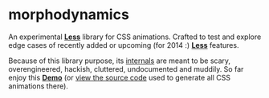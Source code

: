 # morphodynamics

An experimental [**Less**](https://github.com/less/less.js) library for CSS animations. Crafted to test and explore edge cases of recently added or upcoming (for 2014 :) [**Less**](https://github.com/less/less.js) features.

Because of this library purpose, its [internals](https://github.com/seven-phases-max/morphodynamics/tree/master/src) are meant to be scary, overengineered, hackish, cluttered, undocumented and muddily. So far enjoy this [**Demo**](http://seven-phases-max.github.io/morphodynamics/hover.html) (or [view the source code](https://github.com/seven-phases-max/morphodynamics/blob/master/demo/less/hover.less) used to generate all CSS animations there).